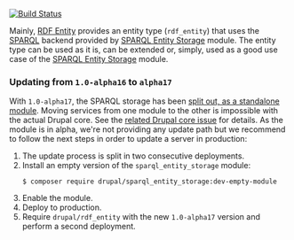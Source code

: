 [![Build Status](https://travis-ci.org/ec-europa/rdf_entity.svg?branch=8.x-1.x)](https://travis-ci.org/ec-europa/rdf_entity)

Mainly, [RDF Entity](https://www.drupal.org/project/rdf_entity) provides an
entity type (`rdf_entity`) that uses the
[SPARQL](https://en.wikipedia.org/wiki/SPARQL) backend provided by [SPARQL
Entity Storage](https://www.drupal.org/project/sparql_entity_storage) module.
The entity type can be used as it is, can be extended or, simply, used as a good
use case of the [SPARQL Entity
Storage](https://www.drupal.org/project/sparql_entity_storage) module. 

### Updating from `1.0-alpha16` to `alpha17`

With `1.0-alpha17`, the SPARQL storage has been [split out, as a standalone
module](https://github.com/ec-europa/rdf_entity/issues/17). Moving services from
one module to the other is impossible with the actual Drupal core. See the
[related Drupal core issue](https://www.drupal.org/project/drupal/issues/2863986)
for details. As the
module is in alpha, we're not providing any update path but we recommend to
follow the next steps in order to update a server in production:

1. The update process is split in two consecutive deployments.
1. Install an empty version of the `sparql_entity_storage` module:
   ```
   $ composer require drupal/sparql_entity_storage:dev-empty-module
   ```
1. Enable the module.
1. Deploy to production.
1. Require `drupal/rdf_entity` with the new `1.0-alpha17` version and
perform a second deployment.
